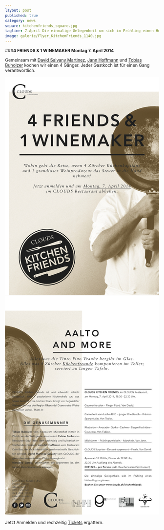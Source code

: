 ```yaml
---
layout: post
published: true
category: news
square: kitchenfriends_square.jpg
tagline: 7.April Die einmalige Gelegenheit um sich im Frühling einen Höhenflug zu gönnen.
image: galerie/Flyer_KitchenFriends_1140.jpg
---
```


###**4 FRIENDS & 1 WINEMAKER Montag 7. April 2014**

Gemeinsam mit [David Salvany Martinez](http://www.clouds.ch "David"), [Jann Hoffmann](http://www.cafeboy.ch/site/ "Jann") und [Tobias Buholzer](http://www.muensterhof.com/de/gastgeber.html "Tobias") kochen wir einen 4 Gänger. Jeder Gastkoch ist für einen Gang verantwortlich.

![Flyer_KitchenFriends1.jpg](/assets/images/galerie/Flyer_KitchenFriends1.jpg)
![Flyer_KitchenFriends2.jpg](/assets/images/galerie/Flyer_KitchenFriends2.jpg)








Jetzt Anmelden und rechzeitig 
[Tickets](http://shop.e-guma.ch/clouds-zurich/de/gutscheine/15053/friends-and-wine  "Tickets Kitchen Friends") ergattern.
